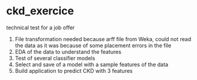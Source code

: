# ckd_exercice
technical test for a job offer

1. File transformation needed because arff file from Weka, could not read the data as it was because of some placement errors in the file
2. EDA of the data to understand the features
3. Test of several classifier models
4. Select and save of a model with a sample features of the data
5. Build application to predict CKD with 3 features
